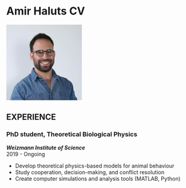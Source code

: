 # Amir Haluts CV

<img src="my_picture.jpg" alt="my_picture" width="200"/>

## **EXPERIENCE**  
### PhD student, Theoretical Biological Physics    
***Weizmann Institute of Science***  
2019 - Ongoing  
- Develop theoretical physics-based models for animal behaviour
- Study cooperation, decision-making, and conflict resolution
- Create computer simulations and analysis tools (MATLAB, Python)
